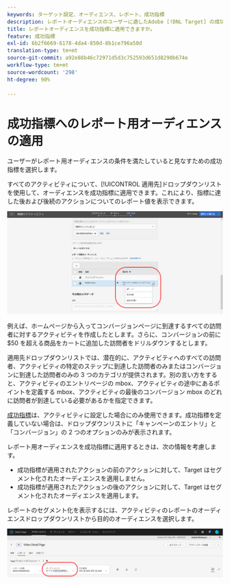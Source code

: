 ```yaml
---
keywords: ターゲット設定、オーディエンス、レポート、成功指標
description: レポートオーディエンスのユーザーに適したAdobe [!DNL Target] の成功指標を選択する方法を説明します。
title: レポートオーディエンスを成功指標に適用できますか。
feature: 成功指標
exl-id: 6b2f6669-6178-4da4-850d-8b1ce796a50d
translation-type: tm+mt
source-git-commit: a92e88b46c72971d5d3c752593d651d8290b674e
workflow-type: tm+mt
source-wordcount: '298'
ht-degree: 90%

---
```


# 成功指標へのレポート用オーディエンスの適用

ユーザーがレポート用オーディエンスの条件を満たしていると見なすための成功指標を選択します。

すべてのアクティビティについて、[!UICONTROL 適用先]ドロップダウンリストを使用して、オーディエンスを成功指標に適用できます。これにより、指標に達した後および後続のアクションについてのレポート値を表示できます。

![](assets/success_metric.png)

例えば、ホームページから入ってコンバージョンページに到達するすべての訪問者に対するアクティビティを作成したとします。さらに、コンバージョンの前に $50 を超える商品をカートに追加した訪問者をドリルダウンするとします。

適用先ドロップダウンリストでは、潜在的に、アクティビティへのすべての訪問者、アクティビティの特定のステップに到達した訪問者のみまたはコンバージョンに到達した訪問者のみの 3 つのカテゴリが提供されます。別の言い方をすると、アクティビティのエントリページの mbox、アクティビティの途中にあるポイントを定義する mbox、アクティビティの最後のコンバージョン mbox のどれに訪問者が到達している必要があるかを指定できます。

[成功指標](/help/c-activities/r-success-metrics/success-metrics.md#reference_D011575C85DA48E989A244593D9B9924)は、アクティビティに設定した場合にのみ使用できます。成功指標を定義していない場合は、ドロップダウンリストに「キャンペーンのエントリ」と「コンバージョン」の 2 つのオプションのみが表示されます。

レポート用オーディエンスを成功指標に適用するときは、次の情報を考慮します。

* 成功指標が適用されたアクションの前のアクションに対して、Target はセグメント化されたオーディエンスを適用しません。
* 成功指標が適用されたアクションの後のアクションに対して、Target はセグメント化されたオーディエンスを適用します。

レポートのセグメント化を表示するには、アクティビティのレポートのオーディエンスドロップダウンリストから目的のオーディエンスを選択します。

![](assets/reporting_audience_dropdown.png)
